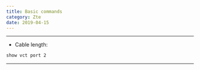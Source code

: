 ```yaml
---
title: Basic commands
category: Zte
date: 2019-04-15
---
```


-----

* Cable length:
```bash
show vct port 2
```

-----